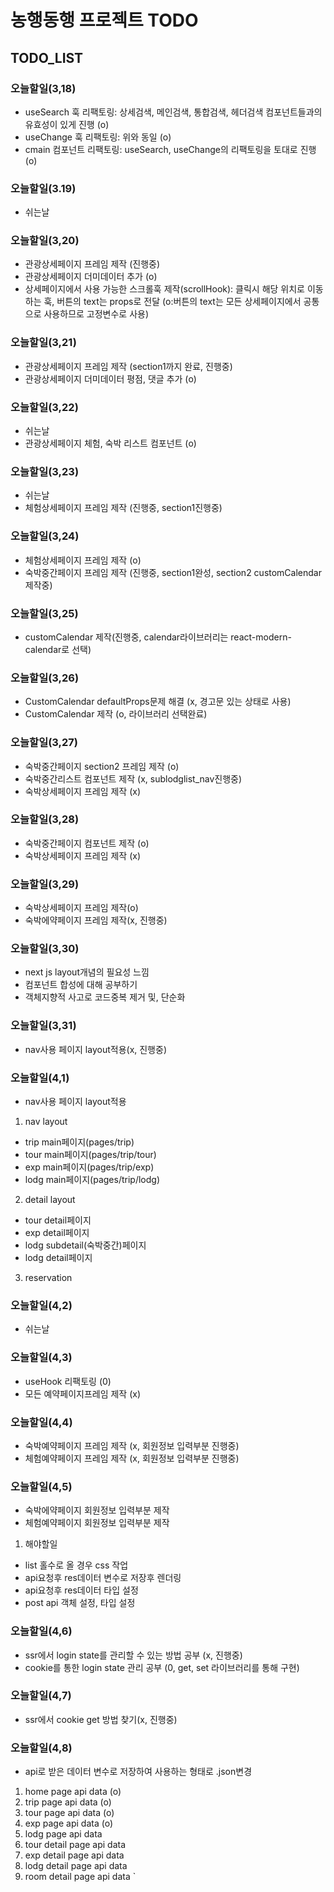 # 농행동행 프로젝트 TODO

## TODO_LIST

### 오늘할일(3,18)

- useSearch 훅 리팩토링: 상세검색, 메인검색, 통합검색, 헤더검색 컴포넌트들과의 유효성이 있게 진행 (o)
- useChange 훅 리팩토링: 위와 동일 (o)
- cmain 컴포넌트 리팩토링: useSearch, useChange의 리팩토링을 토대로 진행 (o)

### 오늘할일(3.19)

- 쉬는날

### 오늘할일(3,20)

- 관광상세페이지 프레임 제작 (진행중)
- 관광상세페이지 더미데이터 추가 (o)
- 상세페이지에서 사용 가능한 스크롤훅 제작(scrollHook): 클릭시 해당 위치로 이동하는 훅, 버튼의 text는 props로 전달 (o:버튼의 text는 모든 상세페이지에서 공통으로 사용하므로 고정변수로 사용)

### 오늘할일(3,21)

- 관광상세페이지 프레임 제작 (section1까지 완료, 진행중)
- 관광상세페이지 더미데이터 평점, 댓글 추가 (o)

### 오늘할일(3,22)

- 쉬는날
- 관광상세페이지 체험, 숙박 리스트 컴포넌트 (o)

### 오늘할일(3,23)

- 쉬는날
- 체험상세페이지 프레임 제작 (진행중, section1진행중)

### 오늘할일(3,24)

- 체험상세페이지 프레임 제작 (o)
- 숙박중간페이지 프레임 제작 (진행중, section1완성, section2 customCalendar 제작중)

### 오늘할일(3,25)

- customCalendar 제작(진행중, calendar라이브러리는 react-modern-calendar로 선택)

### 오늘할일(3,26)

- CustomCalendar defaultProps문제 해결 (x, 경고문 있는 상태로 사용)
- CustomCalendar 제작 (o, 라이브러리 선택완료)

### 오늘할일(3,27)

- 숙박중간페이지 section2 프레임 제작 (o)
- 숙박중간리스트 컴포넌트 제작 (x, sublodglist_nav진행중)
- 숙박상세페이지 프레임 제작 (x)

### 오늘할일(3,28)

- 숙박중간페이지 컴포넌트 제작 (o)
- 숙박상세페이지 프레임 제작 (x)

### 오늘할일(3,29)

- 숙박상세페이지 프레임 제작(o)
- 숙박에약페이지 프레임 제작(x, 진행중)

### 오늘할일(3,30)

- next js layout개념의 필요성 느낌
- 컴포넌트 합성에 대해 공부하기
- 객체지향적 사고로 코드중복 제거 및, 단순화

### 오늘할일(3,31)

- nav사용 페이지 layout적용(x, 진행중)

### 오늘할일(4,1)

- nav사용 페이지 layout적용

1. nav layout

- trip main페이지(pages/trip)
- tour main페이지(pages/trip/tour)
- exp main페이지(pages/trip/exp)
- lodg main페이지(pages/trip/lodg)

2. detail layout

- tour detail페이지
- exp detail페이지
- lodg subdetail(숙박중간)페이지
- lodg detail페이지

3. reservation

### 오늘할일(4,2)

- 쉬는날

### 오늘할일(4,3)

- useHook 리팩토링 (0)
- 모든 예약페이지프레임 제작 (x)

### 오늘할일(4,4)

- 숙박예약페이지 프레임 제작 (x, 회원정보 입력부분 진행중)
- 체험예약페이지 프레임 제작 (x, 회원정보 입력부분 진행중)

### 오늘할일(4,5)

- 숙박에약페이지 회원정보 입력부분 제작
- 체험예약페이지 회원정보 입력부분 제작

1. 해야할일

- list 홀수로 올 경우 css 작업
- api요청후 res데이터 변수로 저장후 렌더링
- api요청후 res데이터 타입 설정
- post api 객체 설정, 타입 설정

### 오늘할일(4,6)

- ssr에서 login state를 관리할 수 있는 방법 공부 (x, 진행중)
- cookie를 통한 login state 관리 공부 (0, get, set 라이브러리를 통해 구현)

### 오늘할일(4,7)

- ssr에서 cookie get 방법 찾기(x, 진행중)

### 오늘할일(4,8)

- api로 받은 데이터 변수로 저장하여 사용하는 형태로 .json변경

1. home page api data (o)
2. trip page api data (o)
3. tour page api data (o)
4. exp page api data (o)
5. lodg page api data
6. tour detail page api data
7. exp detail page api data
8. lodg detail page api data
9. room detail page api data
   `
